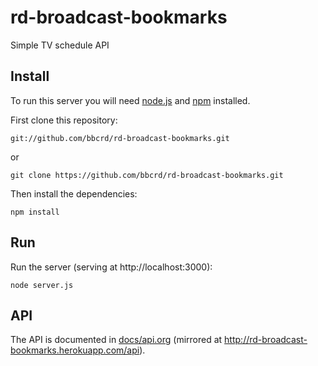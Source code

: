 # rd-broadcast-bookmarks

Simple TV schedule API

## Install

To run this server you will need [node.js](http://nodejs.org/) and [npm](https://npmjs.org/) installed.

First clone this repository:

    git://github.com/bbcrd/rd-broadcast-bookmarks.git

or

    git clone https://github.com/bbcrd/rd-broadcast-bookmarks.git

Then install the dependencies:

    npm install

## Run

Run the server (serving at http://localhost:3000):

    node server.js

## API

The API is documented in [docs/api.org](docs/api.org) (mirrored at http://rd-broadcast-bookmarks.herokuapp.com/api).